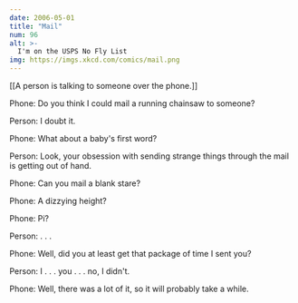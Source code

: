 ```yaml
---
date: 2006-05-01
title: "Mail"
num: 96
alt: >-
  I'm on the USPS No Fly List
img: https://imgs.xkcd.com/comics/mail.png
---
```

[[A person is talking to someone over the phone.]]

Phone: Do you think I could mail a running chainsaw to someone?

Person: I doubt it.

Phone: What about a baby's first word?

Person: Look, your obsession with sending strange things through the mail is getting out of hand.

Phone: Can you mail a blank stare?

Phone: A dizzying height?

Phone: Pi?

Person: . . .

Phone: Well, did you at least get that package of time I sent you?

Person: I . . . you . . . no, I didn't.

Phone: Well, there was a lot of it, so it will probably take a while.

